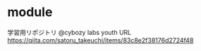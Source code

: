# module

学習用リポジトリ @cybozy labs youth
URL https://qiita.com/satoru_takeuchi/items/83c8e2f38176d2724f48
